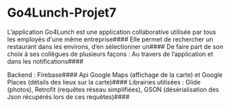 # Go4Lunch-Projet7

L’application Go4Lunch est une application collaborative utilisée par tous les employés d'une même entreprise####
Elle permet de rechercher un restaurant dans les environs, d’en sélectionner un####
De faire part de son choix à ses collègues de plusieurs façons : Au travers de l’application et dans les notifications####


Backend : Firebase####
Api Google Maps (affichage de la carte) et Google Places (détails des lieux sur la carte)####
Librairies utilisées : Glide (photos), Retrofit (requêtes réseau simplifiées), GSON (désérialisation des Json récupérés lors de ces requêtes)####
